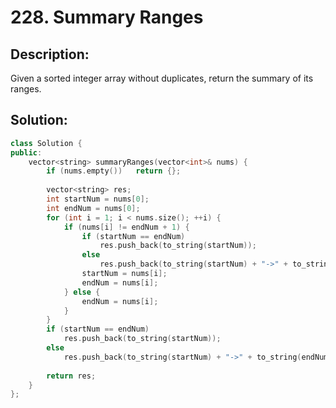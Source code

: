 # 228. Summary Ranges

## Description:

Given a sorted integer array without duplicates, return the summary of its ranges.

## Solution:

```c++
class Solution {
public:
    vector<string> summaryRanges(vector<int>& nums) {
        if (nums.empty())   return {};
        
        vector<string> res;
        int startNum = nums[0];
        int endNum = nums[0];
        for (int i = 1; i < nums.size(); ++i) {
            if (nums[i] != endNum + 1) {
                if (startNum == endNum)
                    res.push_back(to_string(startNum));
                else
                    res.push_back(to_string(startNum) + "->" + to_string(endNum));
                startNum = nums[i];
                endNum = nums[i];
            } else {
                endNum = nums[i];
            }
        }
        if (startNum == endNum)
            res.push_back(to_string(startNum));
        else
            res.push_back(to_string(startNum) + "->" + to_string(endNum));
        
        return res;
    }
};
```

<!-- remark：

-  -->
